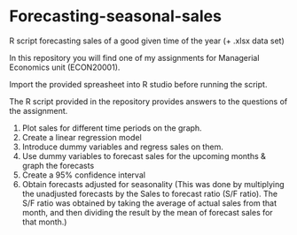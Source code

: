 # Forecasting-seasonal-sales
R script  forecasting sales of a good given time of the year (+ .xlsx data set)

In this repository you will find one of my assignments for Managerial Economics unit (ECON20001).

Import the provided spreasheet into R studio before running the script.

The R script provided in the repository provides answers to the questions of the assignment.

1. Plot sales for different time periods on the graph.
2. Create a linear regression model
3. Introduce dummy variables and regress sales on them.
4. Use dummy variables to forecast sales for the upcoming months & graph the forecasts
5. Create a 95% confidence interval
6. Obtain forecasts adjusted for seasonality
  (This was done by multiplying the unadjusted forecasts by the Sales to forecast ratio (S/F ratio). The S/F ratio was obtained by taking the average of actual sales from that month, and then dividing the result by the mean of forecast sales for that month.)

